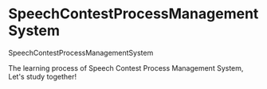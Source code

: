 # SpeechContestProcessManagementSystem

SpeechContestProcessManagementSystem

The learning process of Speech Contest Process Management System, Let's study together!
